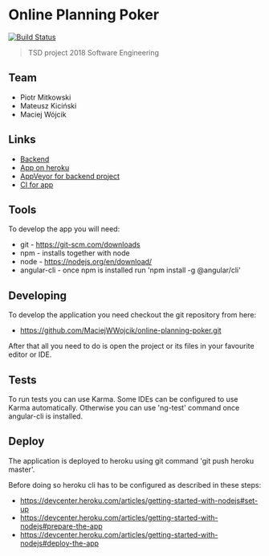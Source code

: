 # Online Planning Poker
[![Build Status](https://travis-ci.org/MaciejWWojcik/online-planning-poker.svg?branch=master)](https://travis-ci.org/MaciejWWojcik/online-planning-poker)

>TSD project 2018
>Software Engineering

## Team
* Piotr Mitkowski
* Mateusz Kiciński
* Maciej Wójcik

## Links

* [Backend](https://github.com/PiotrMitkowski/se2018-poker-backend)
* [App on heroku](https://online-planning-poker.herokuapp.com/)
* [AppVeyor for backend project]()
* [CI for app](https://travis-ci.org/MaciejWWojcik/online-planning-poker)

## Tools

To develop the app you will need:
  * git - https://git-scm.com/downloads
  * npm - installs together with node
  * node - https://nodejs.org/en/download/
  * angular-cli - once npm is installed run 'npm install -g @angular/cli'

## Developing

To develop the application you need checkout the git repository from here:

  * https://github.com/MaciejWWojcik/online-planning-poker.git

After that all you need to do is open the project or its files in your favourite editor or IDE.
    
## Tests

To run tests you can use Karma. Some IDEs can be configured to use Karma automatically. Otherwise you can use 'ng-test' command once angular-cli is installed.
    
## Deploy

The application is deployed to heroku using git command 'git push heroku master'.

Before doing so heroku cli has to be configured as described in these steps:

  * https://devcenter.heroku.com/articles/getting-started-with-nodejs#set-up
  * https://devcenter.heroku.com/articles/getting-started-with-nodejs#prepare-the-app
  * https://devcenter.heroku.com/articles/getting-started-with-nodejs#deploy-the-app
